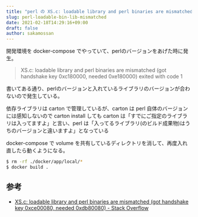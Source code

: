 ```yaml
---
title: "perl の XS.c: loadable library and perl binaries are mismatched"
slug: perl-loadable-bin-lib-mismatched
date: 2021-02-18T14:29:16+09:00
draft: false
author: sakamossan
---
```


開発環境を docker-compose でやっていて、perlのバージョンをあげた時に発生。

> XS.c: loadable library and perl binaries are mismatched (got handshake key 0xc180000, needed 0xe180000)
> exited with code 1

書いてある通り、perlのバージョンと入れているライブラリのバージョンが合わないので発生している。

依存ライブラリは carton で管理しているが、carton は perl 自体のバージョンには感知しないので carton install しても carton は「すでにご指定のライブラリは入ってますよ」と言い、perl は「入ってるライブラリ(のビルド成果物)はうちのバージョンと違いますよ」となっている

docker-compose で volume を共有しているディレクトリを消して、再度入れ直したら動くようになる。

```bash
$ rm -rf ./docker/app/local/*
$ docker build . 
```

## 参考

- [XS.c: loadable library and perl binaries are mismatched (got handshake key 0xce00080, needed 0xdb80080) - Stack Overflow](https://stackoverflow.com/questions/61003436/xs-c-loadable-library-and-perl-binaries-are-mismatched-got-handshake-key-0xce0)
